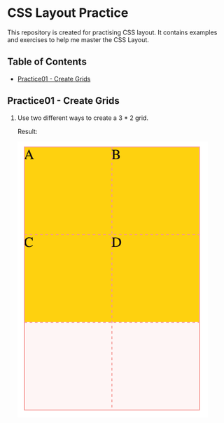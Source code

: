 # CSS Layout Practice

This repository is created for practising CSS layout. It contains examples and exercises to help me master the CSS Layout.

## Table of Contents

- [Practice01 - Create Grids](#practice01---create-grids)

## Practice01 - Create Grids

1. Use two different ways to create a 3 \* 2 grid.

   Result:

   ![Expected Result Snapshot](./practice01-create-grid/result.png)

